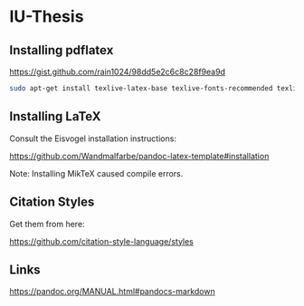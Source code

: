 # IU-Thesis

## Installing pdflatex

https://gist.github.com/rain1024/98dd5e2c6c8c28f9ea9d

```sh
sudo apt-get install texlive-latex-base texlive-fonts-recommended texlive-fonts-extra texlive-latex-extra
```

## Installing LaTeX

Consult the Eisvogel installation instructions:

https://github.com/Wandmalfarbe/pandoc-latex-template#installation

Note: Installing MikTeX caused compile errors.

## Citation Styles

Get them from here:

https://github.com/citation-style-language/styles

## Links

https://pandoc.org/MANUAL.html#pandocs-markdown
